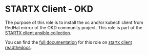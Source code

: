# STARTX Client - OKD

The purpose of this role is to install the oc and/or kubectl client from RedHat mirror of the OKD community project.
This role is part of the [STARTX client ansible collection](https://galaxy.ansible.com/startxfr/client).

You can find the [full documentation](https://startx-ansible-client.readthedocs.io/en/latest/roles/okd) for this role on [startx client readthedocs](https://startx-ansible-client.readthedocs.io/en/latest).
